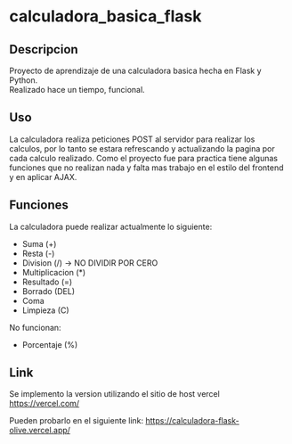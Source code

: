 # calculadora_basica_flask

## Descripcion

Proyecto de aprendizaje de una calculadora basica hecha en Flask y Python.  
Realizado hace un tiempo, funcional.

## Uso

La calculadora realiza peticiones POST al servidor para realizar los calculos, por lo tanto se estara refrescando y actualizando la pagina
por cada calculo realizado. Como el proyecto fue para practica tiene algunas funciones que no realizan nada y falta mas trabajo en el estilo del frontend y en aplicar AJAX.

## Funciones

La calculadora puede realizar actualmente lo siguiente:

- Suma (+)
- Resta (-)
- Division (/) -> NO DIVIDIR POR CERO
- Multiplicacion (*)
- Resultado (=)
- Borrado (DEL)
- Coma
- Limpieza (C)

No funcionan:

- Porcentaje (%)

## Link

Se implemento la version utilizando el sitio de host vercel <https://vercel.com/>  

Pueden probarlo en el siguiente link: <https://calculadora-flask-olive.vercel.app/>
